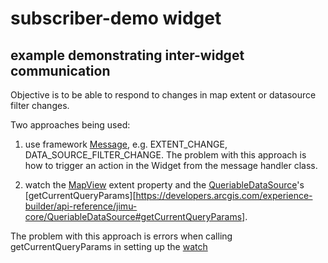 # subscriber-demo widget

## example demonstrating inter-widget communication

Objective is to be able to respond to changes in map extent or datasource filter changes.

Two approaches being used:
1) use framework [Message](https://developers.arcgis.com/experience-builder/api-reference/jimu-core/Message),
e.g. EXTENT_CHANGE, DATA_SOURCE_FILTER_CHANGE.
The problem with this approach is how to trigger an action in the Widget from the message handler class.

2) watch the [MapView](https://developers.arcgis.com/javascript/latest/api-reference/esri-views-MapView.html) extent property and the [QueriableDataSource](https://developers.arcgis.com/experience-builder/api-reference/jimu-core/QueriableDataSource)'s [getCurrentQueryParams][https://developers.arcgis.com/experience-builder/api-reference/jimu-core/QueriableDataSource#getCurrentQueryParams].

The problem with this approach is errors when calling getCurrentQueryParams in setting up the [watch](https://developers.arcgis.com/javascript/latest/api-reference/esri-core-reactiveUtils.html)
